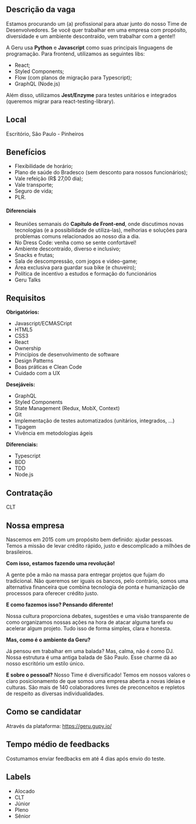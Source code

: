 ## Descrição da vaga

Estamos procurando um (a) profissional para atuar junto do nosso Time de Desenvolvedores.
Se você quer trabalhar em uma empresa com propósito, diversidade e um ambiente descontraído, vem trabalhar com a gente!!

A Geru usa **Python** e **Javascript** como suas principais linguagens de programação. Para frontend, utilizamos as seguintes libs:

- React;
- Styled Components;
- Flow (com planos de migração para Typescript);
- GraphQL (Node.js)

Além disso, utilizamos **Jest/Enzyme** para testes unitários e integrados (queremos migrar para react-testing-library).


## Local

Escritório, São Paulo - Pinheiros

## Benefícios

- Flexibilidade de horário;
- Plano de saúde do Bradesco (sem desconto para nossos funcionários);
- Vale refeição (R$ 27,00 dia);
- Vale transporte;
- Seguro de vida;
- PLR.

#### Diferenciais

- Reuniões semanais do **Capítulo de Front-end**, onde discutimos novas tecnologias (e a possibilidade de utiliza-las), melhorias e soluções para problemas comuns relacionados ao nosso dia a dia.
- No Dress Code: venha como se sente confortável!
- Ambiente descontraído, diverso e inclusivo;
- Snacks e frutas;
- Sala de descompressão, com jogos e video-game;
- Área exclusiva para guardar sua bike (e chuveiro);
- Política de incentivo a estudos e formação do funcionários
- Geru Talks

## Requisitos

**Obrigatórios:**
- Javascript/ECMASCript
- HTML5
- CSS3
- React
- Ownership
- Princípios de desenvolvimento de software
- Design Patterns
- Boas práticas e Clean Code
- Cuidado com a UX

**Desejáveis:**
- GraphQL
- Styled Components
- State Management (Redux, MobX, Context)
- Git
- Implementação de testes automatizados (unitários, integrados, ...)
- Tipagem
- Vivência em metodologias ágeis

**Diferenciais:**
- Typescript
- BDD
- TDD
- Node.js

## Contratação

CLT

## Nossa empresa

Nascemos em 2015 com um propósito bem definido: ajudar pessoas. Temos a missão de levar crédito rápido, justo e descomplicado a milhões de brasileiros.

**Com isso, estamos fazendo uma revolução!**

A gente põe a mão na massa para entregar projetos que fujam do tradicional. Não queremos ser iguais os bancos, pelo contrário, somos uma alternativa financeira que combina tecnologia de ponta e humanização de processos para oferecer crédito justo.

**E como fazemos isso? Pensando diferente!**

Nossa cultura proporciona debates, sugestões e uma visão transparente de como organizamos nossas ações na hora de atacar alguma tarefa ou acelerar algum projeto. Tudo isso de forma simples, clara e honesta.

**Mas, como é o ambiente da Geru?**

Já pensou em trabalhar em uma balada? Mas, calma, não é como DJ. Nossa estrutura é uma antiga balada de São Paulo. Esse charme dá ao nosso escritório um estilo único.

**E sobre o pessoal?**
Nosso Time é diversificado! Temos em nossos valores o claro posicionamento de que somos uma empresa aberta a novas ideias e culturas. São mais de 140 colaboradores livres de preconceitos e repletos de respeito as diversas individualidades.

## Como se candidatar

Através da plataforma: https://geru.gupy.io/

## Tempo médio de feedbacks

Costumamos enviar feedbacks em até 4 dias após envio do teste.

## Labels

- Alocado
- CLT
- Júnior
- Pleno
- Sênior
